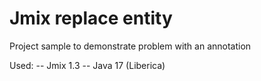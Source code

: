 # Jmix replace entity

Project sample to demonstrate problem with an annotation

Used:
-- Jmix 1.3
-- Java 17 (Liberica)
